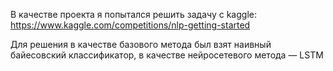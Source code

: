 В качестве проекта я попытался решить задачу с kaggle: https://www.kaggle.com/competitions/nlp-getting-started  

Для решения в качестве базового метода был взят наивный байесовский классификатор, в качестве нейросетевого метода — LSTM
